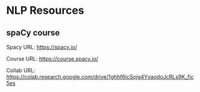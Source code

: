 # NLP Resources
## spaCy course

Spacy URL: https://spacy.io/

Course URL: https://course.spacy.io/

Collab URL: https://colab.research.google.com/drive/1ghhf6icSojg4YvaodoJcRLs9K_fic5es




